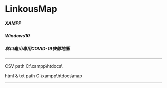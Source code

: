 # LinkousMap
##### XAMPP
##### Windows10
##### 林口龜山專用COVID-19快篩地圖

*****
CSV path C:\xampp\htdocs\

html & txt path C:\xampp\htdocs\map
*****
